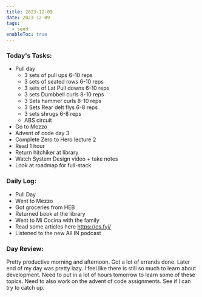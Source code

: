 ```yaml
---
title: 2023-12-09
date: 2023-12-09
tags:
  - seed
enableToc: true
---
```

### Today's Tasks:
- Pull day
	- 3 sets of pull ups 6-10 reps
	- 3 sets of seated rows 6-10 reps
	- 3 sets of Lat Pull downs 6-10 reps
	- 3 sets Dumbbell curls 8-10 reps
	- 3 Sets hammer curls 8-10 reps
	- 3 Sets Rear delt flys 6-8 reps
	- 3 sets shrugs 6-8 reps
	- ABS circuit
- Go to Mezzo
- Advent of code day 3
- Complete Zero to Hero lecture 2
- Read 1 hour 
- Return hitchiker at library
- Watch System Design video + take notes
- Look at roadmap for full-stack
### Daily Log:
- Pull Day
- Went to Mezzo
- Got groceries from HEB
- Returned book at the library
- Went to Mi Cocina with the family
- Read some articles here https://cs.fyi/
- Listened to the new All IN podcast
### Day Review:
Pretty productive morning and afternoon. Got a lot of errands done. Later end of my day was pretty lazy. I feel like there is still so much to learn about development. Need to put in a lot of hours tomorrow to learn some of these topics. Need to also work on the advent of code assignments. See if I can try to catch up. 